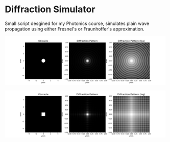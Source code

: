 # Diffraction Simulator
Small script desgined for my Photonics course, simulates plain wave propagation using either Fresnel's or Fraunhoffer's approximation. 

<p align="center"> 
<img src="example1.png">
</p>

<p align="center"> 
<img src="example2.png">
</p>

